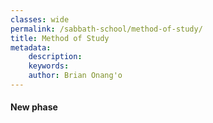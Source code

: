 ```yaml
---
classes: wide
permalink: /sabbath-school/method-of-study/
title: Method of Study
metadata:
    description: 
    keywords: 
    author: Brian Onang'o
---
```


#### New phase


